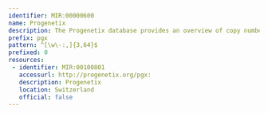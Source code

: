 ```yaml
---
identifier: MIR:00000600
name: Progenetix
description: The Progenetix database provides an overview of copy number abnormalities in human cancer from currently 32317 array and chromosomal Comparative Genomic Hybridization (CGH) experiments, as well as Whole Genome or Whole Exome Sequencing (WGS, WES) studies. The cancer profile data in Progenetix was curated from 1026 articles and represents 364 different cancer types, according to the International classification of Diseases in Oncology (ICD-O).
prefix: pgx
pattern: ^[\w\-:,]{3,64}$
prefixed: 0
resources:
 - identifier: MIR:00100801
   accessurl: http://progenetix.org/pgx:
   description: Progenetix
   location: Switzerland
   official: false
---
```

